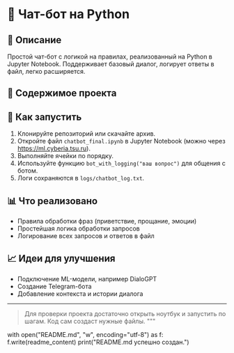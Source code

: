 # 🤖 Чат-бот на Python

## 📌 Описание
Простой чат-бот с логикой на правилах, реализованный на Python в Jupyter Notebook. Поддерживает базовый диалог, логирует ответы в файл, легко расширяется.

## 📁 Содержимое проекта

## 🚀 Как запустить
1. Клонируйте репозиторий или скачайте архив.
2. Откройте файл `chatbot_final.ipynb` в Jupyter Notebook (можно через https://ml.cyberia.tsu.ru).
3. Выполняйте ячейки по порядку.
4. Используйте функцию `bot_with_logging("ваш вопрос")` для общения с ботом.
5. Логи сохраняются в `logs/chatbot_log.txt`.

## 📊 Что реализовано
- Правила обработки фраз (приветствие, прощание, эмоции)
- Простейшая логика обработки запросов
- Логирование всех запросов и ответов в файл

## 📈 Идеи для улучшения
- Подключение ML-модели, например DialoGPT
- Создание Telegram-бота
- Добавление контекста и истории диалога


---

> Для проверки проекта достаточно открыть ноутбук и запустить по шагам. Код сам создаст нужные файлы.
"""

with open("README.md", "w", encoding="utf-8") as f:
    f.write(readme_content)
print("README.md успешно создан.")
